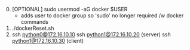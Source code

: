 0. [OPTIONAL] sudo usermod -aG docker $USER
	- adds user to docker group so 'sudo' no longer required /w docker commands
1. ./dockerReset.sh
2. ssh python0@172.16.10.10
ssh python1@172.16.10.20 (server)
ssh python1@172.16.10.30 (client) 
